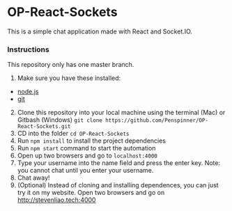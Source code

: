 # OP-React-Sockets
This is a simple chat application made with React and Socket.IO.

### Instructions 

This repository only has one master branch. 

1. Make sure you have these installed: 
  * [node.js](https://nodejs.org)
  * [git](https://git-scm.com)
2. Clone this repository into your local machine using the terminal (Mac) or Gitbash (Windows) `git clone https://github.com/Penspinner/OP-React-Sockets.git`
3. CD into the folder `cd OP-React-Sockets`
4. Run `npm install` to install the project dependencies
5. Run `npm start` command to start the automation
6. Open up two browsers and go to `localhost:4000`
7. Type your username into the name field and press the enter key. Note: you cannot chat until you enter your username.
8. Chat away!
9. (Optional) Instead of cloning and installing dependences, you can just try it on my website. Open two browsers and go on http://stevenliao.tech:4000
